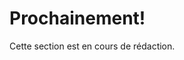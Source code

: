 # Prochainement!

Cette section est en cours de rédaction.

<!-- 

We need a way to link source code and images!

 -->
<!-- Make links between pages -->
<!-- Remove `tutorial#` from beginner tutorials -->